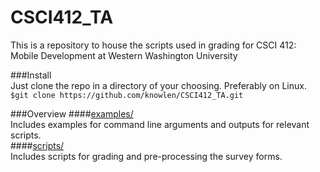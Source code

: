 # CSCI412_TA  
This is a repository to house the scripts used in grading for CSCI 412: Mobile Development at Western Washington University

###Install  
Just clone the repo in a directory of your choosing. Preferably on Linux.   
`$git clone https://github.com/knowlen/CSCI412_TA.git`  

###Overview
####[examples/](https://github.com/knowlen/CSCI412_TA/tree/master/examples)  
Includes examples for command line arguments and outputs for relevant scripts.  
####[scripts/](https://github.com/knowlen/CSCI412_TA/tree/master/scripts)   
Includes scripts for grading and pre-processing the survey forms. 

